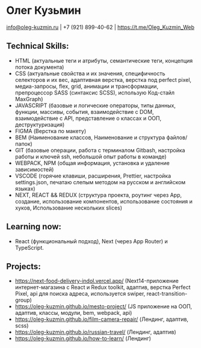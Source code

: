 # Олег Кузьмин

<span>info@oleg-kuzmin.ru</span>
<span>|</span>
<span>+7 (921) 899-40-62</span>
<span>|</span>
<span>https://t.me/Oleg_Kuzmin_Web</span>

## Technical Skills:

- HTML (актуальные теги и атрибуты, семантические теги, концепция потока документа)
- CSS (актуальные свойства и их значения, специфичность селекторов и их вес, адаптивная верстка, верстка под perfect pixel, медиа-запросы, flex, grid, анимации и трансформации, препроцессор SASS (синтаксис SCSS), использую Код-стайл MaxGraph)
- JAVASCRIPT (базовые и логические операторы, типы данных, функции, массивы, события, взаимодействие с DOM, взаимодействие с API, представление о классах и ООП, деструктуризация)
- FIGMA (Верстка по макету)
- BEM (Наименование классов, Наименование и структура файлов/папок)
- GIT (базовые операции, работа c терминалом Gitbash, настройка работы и ключей ssh, небольшой опыт работы в команде)
- WEBPACK, NPM (общая информация, установка и удаление зависимостей)
- VSCODE (горячие клавиши, расширения, Prettier, настройка settings.json, печатаю слепым методом на русском и английском языках)
- NEXT, REACT && REDUX (структура проекта, роутинг через App, создание, использование компонентов, использование состояния и хуков, Использование нескольких slices)

## Learning now:

- React (функциональный подход), Next (через App Router) и TypeScript.

## Projects:

- https://next-food-delivery-indol.vercel.app/
  (Next14-приложение интернет-магазина с React и Redux toolkit, адаптив, верстка Perfect Pixel, api для поиска адреса, используется swiper, react-transition-group)
- https://oleg-kuzmin.github.io/mesto-project/
  (JS приложение на ООП, адаптив, классы, модули, bem, webpack, api)
- https://oleg-kuzmin.github.io/film-camera-repair/
  (Лендинг, адаптив, scss)
- https://oleg-kuzmin.github.io/russian-travel/
  (Лендинг, адаптив)
- https://oleg-kuzmin.github.io/how-to-learn/
  (Лендинг)
